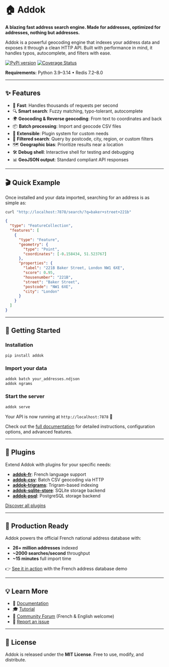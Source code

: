# 🏠 Addok

**A blazing fast address search engine. Made for addresses, optimized for addresses, nothing but addresses.**

Addok is a powerful geocoding engine that indexes your address data and exposes it through a clean HTTP API. Built with performance in mind, it handles typos, autocomplete, and filters with ease.

[![PyPi version](https://img.shields.io/pypi/v/addok.svg)](https://pypi.python.org/pypi/addok/)
[![Coverage Status](https://coveralls.io/repos/addok/addok/badge.svg?branch=main&service=github)](https://coveralls.io/github/addok/addok?branch=main)

**Requirements:** Python 3.9–3.14 • Redis 7.2–8.0

---

## ✨ Features

- 🚀 **Fast**: Handles thousands of requests per second
- 🔍 **Smart search**: Fuzzy matching, typo-tolerant, autocomplete
- 🌍 **Geocoding & Reverse geocoding**: From text to coordinates and back
- 📦 **Batch processing**: Import and geocode CSV files
- 🔌 **Extensible**: Plugin system for custom needs
- 🎯 **Filtered search**: Query by postcode, city, region, or custom filters
- 🗺️ **Geographic bias**: Prioritize results near a location
- 🛠️ **Debug shell**: Interactive shell for testing and debugging
- 📊 **GeoJSON output**: Standard compliant API responses

---

## 🎬 Quick Example

Once installed and your data imported, searching for an address is as simple as:

```bash
curl "http://localhost:7878/search/?q=baker+street+221b"
```

```json
{
  "type": "FeatureCollection",
  "features": [
    {
      "type": "Feature",
      "geometry": {
        "type": "Point",
        "coordinates": [-0.158434, 51.523767]
      },
      "properties": {
        "label": "221B Baker Street, London NW1 6XE",
        "score": 0.95,
        "housenumber": "221B",
        "street": "Baker Street",
        "postcode": "NW1 6XE",
        "city": "London"
      }
    }
  ]
}
```

---

## 🚀 Getting Started

### Installation

```bash
pip install addok
```

### Import your data

```bash
addok batch your_addresses.ndjson
addok ngrams
```

### Start the server

```bash
addok serve
```

Your API is now running at `http://localhost:7878` 🎉

Check out the [full documentation](http://addok.readthedocs.org/en/latest/) for detailed instructions, configuration options, and advanced features.

---

## 🔌 Plugins

Extend Addok with plugins for your specific needs:

- **[addok-fr](https://github.com/addok/addok-fr)**: French language support
- **[addok-csv](https://github.com/addok/addok-csv)**: Batch CSV geocoding via HTTP
- **[addok-trigrams](https://github.com/addok/addok-trigrams)**: Trigram-based indexing
- **[addok-sqlite-store](https://github.com/addok/addok-sqlite-store)**: SQLite storage backend
- **[addok-psql](https://github.com/addok/addok-psql)**: PostgreSQL storage backend

[Discover all plugins](http://addok.readthedocs.io/en/latest/plugins/)

---

## 🌟 Production Ready

Addok powers the official French national address database with:
- **26+ million addresses** indexed
- **~2000 searches/second** throughput
- **~15 minutes** full import time

👉 [See it in action](http://adresse.data.gouv.fr/map) with the French address database demo

---

## 💡 Learn More

- 📖 [Documentation](http://addok.readthedocs.org/en/latest/)
- 🎓 [Tutorial](http://addok.readthedocs.org/en/latest/tutorial/)
- 💬 [Community Forum](https://forum.geocommuns.fr/c/adresses/addok-le-geocodeur/17) (French & English welcome)
- 🐛 [Report an issue](https://github.com/addok/addok/issues)

---

## 📄 License

Addok is released under the **MIT License**. Free to use, modify, and distribute.
